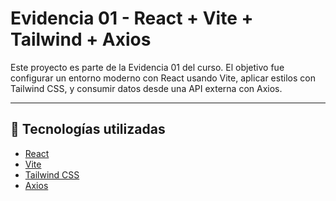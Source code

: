 # Evidencia 01 - React + Vite + Tailwind + Axios

Este proyecto es parte de la Evidencia 01 del curso. El objetivo fue configurar un entorno moderno con React usando Vite, aplicar estilos con Tailwind CSS, y consumir datos desde una API externa con Axios.

---

## 🚀 Tecnologías utilizadas

- [React](https://reactjs.org/)
- [Vite](https://vitejs.dev/)
- [Tailwind CSS](https://tailwindcss.com/)
- [Axios](https://axios-http.com/)





